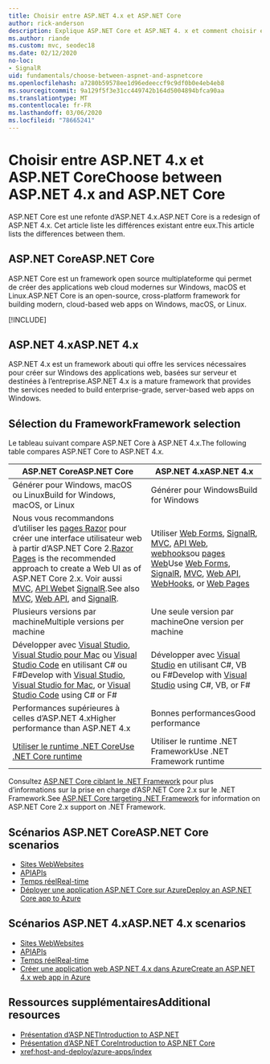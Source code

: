 ```yaml
---
title: Choisir entre ASP.NET 4.x et ASP.NET Core
author: rick-anderson
description: Explique ASP.NET Core et ASP.NET 4. x et comment choisir entre eux.
ms.author: riande
ms.custom: mvc, seodec18
ms.date: 02/12/2020
no-loc:
- SignalR
uid: fundamentals/choose-between-aspnet-and-aspnetcore
ms.openlocfilehash: a7280b59578ee1d96edeeccf9c9df0b0e4eb4eb8
ms.sourcegitcommit: 9a129f5f3e31cc449742b164d5004894bfca90aa
ms.translationtype: MT
ms.contentlocale: fr-FR
ms.lasthandoff: 03/06/2020
ms.locfileid: "78665241"
---
```

# <a name="choose-between-aspnet-4x-and-aspnet-core"></a><span data-ttu-id="723e4-103">Choisir entre ASP.NET 4.x et ASP.NET Core</span><span class="sxs-lookup"><span data-stu-id="723e4-103">Choose between ASP.NET 4.x and ASP.NET Core</span></span>

<span data-ttu-id="723e4-104">ASP.NET Core est une refonte d’ASP.NET 4.x.</span><span class="sxs-lookup"><span data-stu-id="723e4-104">ASP.NET Core is a redesign of ASP.NET 4.x.</span></span> <span data-ttu-id="723e4-105">Cet article liste les différences existant entre eux.</span><span class="sxs-lookup"><span data-stu-id="723e4-105">This article lists the differences between them.</span></span>

## <a name="aspnet-core"></a><span data-ttu-id="723e4-106">ASP.NET Core</span><span class="sxs-lookup"><span data-stu-id="723e4-106">ASP.NET Core</span></span>

<span data-ttu-id="723e4-107">ASP.NET Core est un framework open source multiplateforme qui permet de créer des applications web cloud modernes sur Windows, macOS et Linux.</span><span class="sxs-lookup"><span data-stu-id="723e4-107">ASP.NET Core is an open-source, cross-platform framework for building modern, cloud-based web apps on Windows, macOS, or Linux.</span></span>

[!INCLUDE[](~/includes/benefits.md)]

## <a name="aspnet-4x"></a><span data-ttu-id="723e4-108">ASP.NET 4.x</span><span class="sxs-lookup"><span data-stu-id="723e4-108">ASP.NET 4.x</span></span>

<span data-ttu-id="723e4-109">ASP.NET 4.x est un framework abouti qui offre les services nécessaires pour créer sur Windows des applications web, basées sur serveur et destinées à l’entreprise.</span><span class="sxs-lookup"><span data-stu-id="723e4-109">ASP.NET 4.x is a mature framework that provides the services needed to build enterprise-grade, server-based web apps on Windows.</span></span>

## <a name="framework-selection"></a><span data-ttu-id="723e4-110">Sélection du Framework</span><span class="sxs-lookup"><span data-stu-id="723e4-110">Framework selection</span></span>

<span data-ttu-id="723e4-111">Le tableau suivant compare ASP.NET Core à ASP.NET 4.x.</span><span class="sxs-lookup"><span data-stu-id="723e4-111">The following table compares ASP.NET Core to ASP.NET 4.x.</span></span>

| <span data-ttu-id="723e4-112">ASP.NET Core</span><span class="sxs-lookup"><span data-stu-id="723e4-112">ASP.NET Core</span></span> | <span data-ttu-id="723e4-113">ASP.NET 4.x</span><span class="sxs-lookup"><span data-stu-id="723e4-113">ASP.NET 4.x</span></span> |
|---|---|
|<span data-ttu-id="723e4-114">Générer pour Windows, macOS ou Linux</span><span class="sxs-lookup"><span data-stu-id="723e4-114">Build for Windows, macOS, or Linux</span></span>|<span data-ttu-id="723e4-115">Générer pour Windows</span><span class="sxs-lookup"><span data-stu-id="723e4-115">Build for Windows</span></span>|
|<span data-ttu-id="723e4-116">Nous vous recommandons d’utiliser les [pages Razor](xref:razor-pages/index) pour créer une interface utilisateur web à partir d’ASP.NET Core 2.</span><span class="sxs-lookup"><span data-stu-id="723e4-116">[Razor Pages](xref:razor-pages/index) is the recommended approach to create a Web UI as of ASP.NET Core 2.x.</span></span> <span data-ttu-id="723e4-117">Voir aussi [MVC](xref:mvc/overview), [API Web](xref:tutorials/first-web-api)et [SignalR](xref:signalr/introduction).</span><span class="sxs-lookup"><span data-stu-id="723e4-117">See also [MVC](xref:mvc/overview), [Web API](xref:tutorials/first-web-api), and [SignalR](xref:signalr/introduction).</span></span>|<span data-ttu-id="723e4-118">Utiliser [Web Forms](/aspnet/web-forms), [SignalR](/aspnet/signalr), [MVC](/aspnet/mvc), [API Web](/aspnet/web-api/), [webhooks](/aspnet/webhooks/)ou [pages Web](/aspnet/web-pages)</span><span class="sxs-lookup"><span data-stu-id="723e4-118">Use [Web Forms](/aspnet/web-forms), [SignalR](/aspnet/signalr), [MVC](/aspnet/mvc), [Web API](/aspnet/web-api/), [WebHooks](/aspnet/webhooks/), or [Web Pages](/aspnet/web-pages)</span></span>|
|<span data-ttu-id="723e4-119">Plusieurs versions par machine</span><span class="sxs-lookup"><span data-stu-id="723e4-119">Multiple versions per machine</span></span>|<span data-ttu-id="723e4-120">Une seule version par machine</span><span class="sxs-lookup"><span data-stu-id="723e4-120">One version per machine</span></span>|
|<span data-ttu-id="723e4-121">Développer avec [Visual Studio](https://visualstudio.microsoft.com/vs/), [Visual Studio pour Mac](https://visualstudio.microsoft.com/vs/mac/) ou [Visual Studio Code](https://code.visualstudio.com/) en utilisant C# ou F#</span><span class="sxs-lookup"><span data-stu-id="723e4-121">Develop with [Visual Studio](https://visualstudio.microsoft.com/vs/), [Visual Studio for Mac](https://visualstudio.microsoft.com/vs/mac/), or [Visual Studio Code](https://code.visualstudio.com/) using C# or F#</span></span>|<span data-ttu-id="723e4-122">Développer avec [Visual Studio](https://visualstudio.microsoft.com/vs/) en utilisant C#, VB ou F#</span><span class="sxs-lookup"><span data-stu-id="723e4-122">Develop with [Visual Studio](https://visualstudio.microsoft.com/vs/) using C#, VB, or F#</span></span>|
|<span data-ttu-id="723e4-123">Performances supérieures à celles d’ASP.NET 4.x</span><span class="sxs-lookup"><span data-stu-id="723e4-123">Higher performance than ASP.NET 4.x</span></span>|<span data-ttu-id="723e4-124">Bonnes performances</span><span class="sxs-lookup"><span data-stu-id="723e4-124">Good performance</span></span>|
|[<span data-ttu-id="723e4-125">Utiliser le runtime .NET Core</span><span class="sxs-lookup"><span data-stu-id="723e4-125">Use .NET Core runtime</span></span>](/dotnet/standard/choosing-core-framework-server)|<span data-ttu-id="723e4-126">Utiliser le runtime .NET Framework</span><span class="sxs-lookup"><span data-stu-id="723e4-126">Use .NET Framework runtime</span></span>|

<span data-ttu-id="723e4-127">Consultez [ASP.NET Core ciblant le .NET Framework](xref:index#target-framework) pour plus d’informations sur la prise en charge d’ASP.NET Core 2.x sur le .NET Framework.</span><span class="sxs-lookup"><span data-stu-id="723e4-127">See [ASP.NET Core targeting .NET Framework](xref:index#target-framework) for information on ASP.NET Core 2.x support on .NET Framework.</span></span>

## <a name="aspnet-core-scenarios"></a><span data-ttu-id="723e4-128">Scénarios ASP.NET Core</span><span class="sxs-lookup"><span data-stu-id="723e4-128">ASP.NET Core scenarios</span></span>

* [<span data-ttu-id="723e4-129">Sites Web</span><span class="sxs-lookup"><span data-stu-id="723e4-129">Websites</span></span>](xref:tutorials/first-mvc-app/index)
* [<span data-ttu-id="723e4-130">API</span><span class="sxs-lookup"><span data-stu-id="723e4-130">APIs</span></span>](xref:tutorials/first-web-api)
* [<span data-ttu-id="723e4-131">Temps réel</span><span class="sxs-lookup"><span data-stu-id="723e4-131">Real-time</span></span>](xref:signalr/introduction)
* [<span data-ttu-id="723e4-132">Déployer une application ASP.NET Core sur Azure</span><span class="sxs-lookup"><span data-stu-id="723e4-132">Deploy an ASP.NET Core app to Azure</span></span>](/azure/app-service/app-service-web-get-started-dotnet)

## <a name="aspnet-4x-scenarios"></a><span data-ttu-id="723e4-133">Scénarios ASP.NET 4.x</span><span class="sxs-lookup"><span data-stu-id="723e4-133">ASP.NET 4.x scenarios</span></span>

* [<span data-ttu-id="723e4-134">Sites Web</span><span class="sxs-lookup"><span data-stu-id="723e4-134">Websites</span></span>](/aspnet/mvc)
* [<span data-ttu-id="723e4-135">API</span><span class="sxs-lookup"><span data-stu-id="723e4-135">APIs</span></span>](/aspnet/web-api)
* [<span data-ttu-id="723e4-136">Temps réel</span><span class="sxs-lookup"><span data-stu-id="723e4-136">Real-time</span></span>](/aspnet/signalr)
* [<span data-ttu-id="723e4-137">Créer une application web ASP.NET 4.x dans Azure</span><span class="sxs-lookup"><span data-stu-id="723e4-137">Create an ASP.NET 4.x web app in Azure</span></span>](/azure/app-service/app-service-web-get-started-dotnet-framework)

## <a name="additional-resources"></a><span data-ttu-id="723e4-138">Ressources supplémentaires</span><span class="sxs-lookup"><span data-stu-id="723e4-138">Additional resources</span></span>

* [<span data-ttu-id="723e4-139">Présentation d’ASP.NET</span><span class="sxs-lookup"><span data-stu-id="723e4-139">Introduction to ASP.NET</span></span>](/aspnet/overview)
* [<span data-ttu-id="723e4-140">Présentation d’ASP.NET Core</span><span class="sxs-lookup"><span data-stu-id="723e4-140">Introduction to ASP.NET Core</span></span>](xref:index)
* <xref:host-and-deploy/azure-apps/index>
